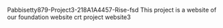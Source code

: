 Pabbisetty879-Project3-218A1A4457-Rise-fsd
This project is a website of our foundation website crt project website3
